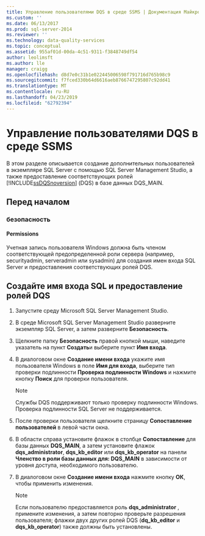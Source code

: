 ```yaml
---
title: Управление пользователями DQS в среде SSMS | Документация Майкрософт
ms.custom: ''
ms.date: 06/13/2017
ms.prod: sql-server-2014
ms.reviewer: ''
ms.technology: data-quality-services
ms.topic: conceptual
ms.assetid: 955af01d-00da-4c51-9311-f3848749df54
author: leolimsft
ms.author: lle
manager: craigg
ms.openlocfilehash: d8d7e0c31b1e022445006598f791716d765b98c9
ms.sourcegitcommit: f7fced330b64d6616aeb8766747295807c92dd41
ms.translationtype: MT
ms.contentlocale: ru-RU
ms.lasthandoff: 04/23/2019
ms.locfileid: "62792394"
---
```

# <a name="manage-dqs-users-in-ssms"></a>Управление пользователями DQS в среде SSMS
  В этом разделе описывается создание дополнительных пользователей в экземпляре SQL Server с помощью SQL Server Management Studio, а также предоставление соответствующих ролей [!INCLUDE[ssDQSnoversion](../includes/ssdqsnoversion-md.md)] (DQS) в базе данных DQS_MAIN.  
  
##  <a name="BeforeYouBegin"></a> Перед началом  
  
###  <a name="Security"></a> безопасность  
  
####  <a name="Permissions"></a> Permissions  
 Учетная запись пользователя Windows должна быть членом соответствующей предопределенной роли сервера (например, securityadmin, serveradmin или sysadmin) для создания имен входа SQL Server и предоставления соответствующих ролей DQS.  
  
##  <a name="GrantRoles"></a> Создайте имя входа SQL и предоставление ролей DQS  
  
1.  Запустите среду Microsoft SQL Server Management Studio.  
  
2.  В среде Microsoft SQL Server Management Studio разверните экземпляр SQL Server, а затем разверните **Безопасность**.  
  
3.  Щелкните папку **Безопасность** правой кнопкой мыши, наведите указатель на пункт **Создать**и выберите пункт **Имя входа**.  
  
4.  В диалоговом окне **Создание имени входа** укажите имя пользователя Windows в поле **Имя для входа**, выберите тип проверки подлинности **Проверка подлинности Windows** и нажмите кнопку **Поиск** для проверки пользователя.  
  
    > [!NOTE]  
    >  Службы DQS поддерживают только проверку подлинности Windows. Проверка подлинности SQL Server не поддерживается.  
  
5.  После проверки пользователя щелкните страницу **Сопоставление пользователей** в левой части окна.  
  
6.  В области справа установите флажок в столбце **Сопоставление** для базы данных **DQS_MAIN**, а затем установите флажок **dqs_administrator**, **dqs_kb_editor** или **dqs_kb_operator** на панели **Членство в роли базы данных для: DQS_MAIN** в зависимости от уровня доступа, необходимого пользователю.  
  
7.  В диалоговом окне **Создание имени входа** нажмите кнопку **ОК**, чтобы применить изменения.  
  
    > [!NOTE]  
    >  Если пользователю предоставляется роль **dqs_administrator** , примените изменения, а затем повторно проверьте разрешения пользователя; флажки двух других ролей DQS (**dq_kb_editor** и **dqs_kb_operator**) также должны быть установлены.  
  
  
